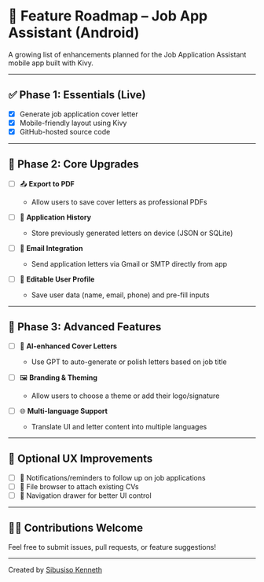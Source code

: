 
# 🚀 Feature Roadmap – Job App Assistant (Android)

A growing list of enhancements planned for the Job Application Assistant mobile app built with Kivy.

---

## ✅ Phase 1: Essentials (Live)

- [x] Generate job application cover letter
- [x] Mobile-friendly layout using Kivy
- [x] GitHub-hosted source code

---

## 🔄 Phase 2: Core Upgrades

- [ ] 📤 **Export to PDF**
  - Allow users to save cover letters as professional PDFs

- [ ] 💾 **Application History**
  - Store previously generated letters on device (JSON or SQLite)

- [ ] 📧 **Email Integration**
  - Send application letters via Gmail or SMTP directly from app

- [ ] 📝 **Editable User Profile**
  - Save user data (name, email, phone) and pre-fill inputs

---

## 🌟 Phase 3: Advanced Features

- [ ] 🤖 **AI-enhanced Cover Letters**
  - Use GPT to auto-generate or polish letters based on job title

- [ ] 🖼️ **Branding & Theming**
  - Allow users to choose a theme or add their logo/signature

- [ ] 🌐 **Multi-language Support**
  - Translate UI and letter content into multiple languages

---

## 📱 Optional UX Improvements

- [ ] 🔔 Notifications/reminders to follow up on job applications
- [ ] 📂 File browser to attach existing CVs
- [ ] 🧭 Navigation drawer for better UI control

---

## 🧑‍💻 Contributions Welcome

Feel free to submit issues, pull requests, or feature suggestions!

---

Created by [Sibusiso Kenneth](https://github.com/Kenneth-0-byte)
